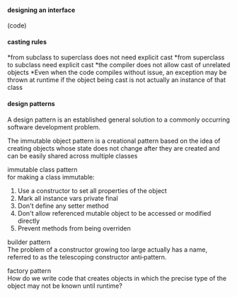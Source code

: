 #### designing an interface 
(code)

#### casting rules
*from subclass to superclass does not need explicit cast
*from superclass to subclass need explicit cast
*the compiler does not allow cast of unrelated objects
*Even when the code compiles without issue, an exception may be thrown at runtime if
the object being cast is not actually an instance of that class

#### design patterns
A design pattern is an established general solution to a commonly occurring software
development problem.

The immutable object pattern is a creational pattern based on the idea of
creating objects whose state does not change after they are created and can be easily shared
across multiple classes

immutable class pattern\
for making a class immutable:
1. Use a constructor to set all properties of the object
2. Mark all instance vars private final
3. Don't define any setter method
4. Don't allow referenced mutable object to be accessed or modified directly
5. Prevent methods from being overriden

builder pattern\
The problem of a constructor growing too large actually has a name, referred to as the
telescoping constructor anti‐pattern.

factory pattern\
How do we write code that creates objects in which the precise type of the object
may not be known until runtime?



